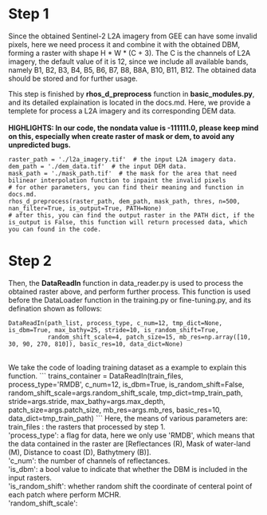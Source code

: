 # Step 1 <br>
Since the obtained Sentinel-2 L2A imagery from GEE can have some invalid pixels, here we need process it and combine it with the obtained DBM, forming a raster with shape H * W * (C + 3). The C is the channels of L2A imagery, the default value of it is 12, since we include all available bands, namely B1, B2, B3, B4, B5, B6, B7, B8, B8A, B10, B11, B12. The obtained data should be stored and for further usage. 

This step is finished by **rhos_d_preprocess** function in **basic_modules.py**, and its detailed explaination is located in the docs.md. Here, we provide a templete for process a L2A imagery and its corresponding DEM data. <br><br>
**HIGHLIGHTS: In our code, the nondata value is -111111.0, please keep mind on this, especially when create raster of mask or dem, to avoid any unpredicted bugs.**

```
raster_path = './l2a_imagery.tif'  # the input L2A imagery data.
dem_path = './dem_data.tif'  # the input DEM data.
mask_path = './mask_path.tif'  # the mask for the area that need bilinear interpolation function to inpaint the invalid pixels
# for other parameters, you can find their meaning and function in docs.md. 
rhos_d_preprocess(raster_path, dem_path, mask_path, thres, n=500, nan_filter=True, is_output=True, PATH=None)
# after this, you can find the output raster in the PATH dict, if the is_output is False, this function will return processed data, which you can found in the code. 
```

# Step 2 <br>
Then, the **DataReadIn** function in data_reader.py is used to process the obtained raster above, and perform further process. This function is used before the DataLoader function in the training.py or fine-tuning.py, and its defination shown as follows:
```
DataReadIn(path_list, process_type, c_num=12, tmp_dict=None, is_dbm=True, max_bathy=25, stride=10, is_random_shift=True,
           random_shift_scale=4, patch_size=15, mb_res=np.array([10, 30, 90, 270, 810]), basic_res=10, data_dict=None) 
```
<br>
We take the code of loading training dataset as a example to explain this function.
```
trains_container = DataReadIn(train_files, process_type='RMDB', c_num=12, is_dbm=True, is_random_shift=False,            
                              random_shift_scale=args.random_shift_scale, tmp_dict=tmp_train_path, stride=args.stride,                                        max_bathy=args.max_depth, patch_size=args.patch_size, mb_res=args.mb_res, basic_res=10, 
                              data_dict=tmp_train_path)
```
Here, the means of various parameters are: <br>
train_files : the rasters that processed by step 1. <br> 
'process_type': a flag for data, here we only use 'RMDB', which means that the data contained in the raster are [Reflectances (R), Mask of water-land (M), Distance to coast (D), Bathytmery (B)]. <br>
'c_num': the number of channels of reflectances. <br>
'is_dbm': a bool value to indicate that whether the DBM is included in the input rasters. <br>
'is_random_shift': whether random shift the coordinate of centeral point of each patch where perform MCHR.<br>
'random_shift_scale': 
